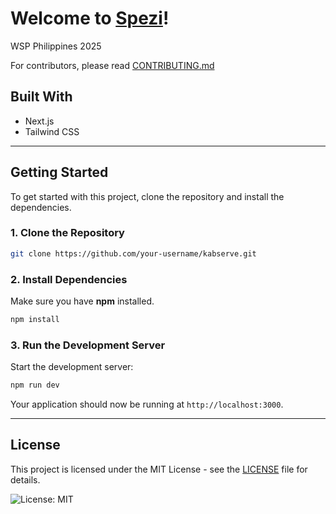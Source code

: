 # Welcome to [Spezi](https://github.com/kurtoswill/spezi)!

WSP Philippines 2025

For contributors, please read [CONTRIBUTING.md](CONTRIBUTING.md)

## Built With

- Next.js
- Tailwind CSS

---

## Getting Started

To get started with this project, clone the repository and install the dependencies.

### 1. Clone the Repository

```bash
git clone https://github.com/your-username/kabserve.git
```

### 2. Install Dependencies

Make sure you have **npm** installed.

```bash
npm install
```

### 3. Run the Development Server

Start the development server:

```bash
npm run dev
```

Your application should now be running at `http://localhost:3000`.

---

## License

This project is licensed under the MIT License - see the [LICENSE](LICENSE) file for details.

![License: MIT](https://img.shields.io/badge/License-MIT-yellow.svg)